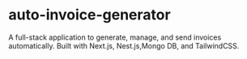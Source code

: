 # auto-invoice-generator
A full-stack application to generate, manage, and send invoices automatically. Built with Next.js, Nest.js,Mongo DB, and TailwindCSS.
